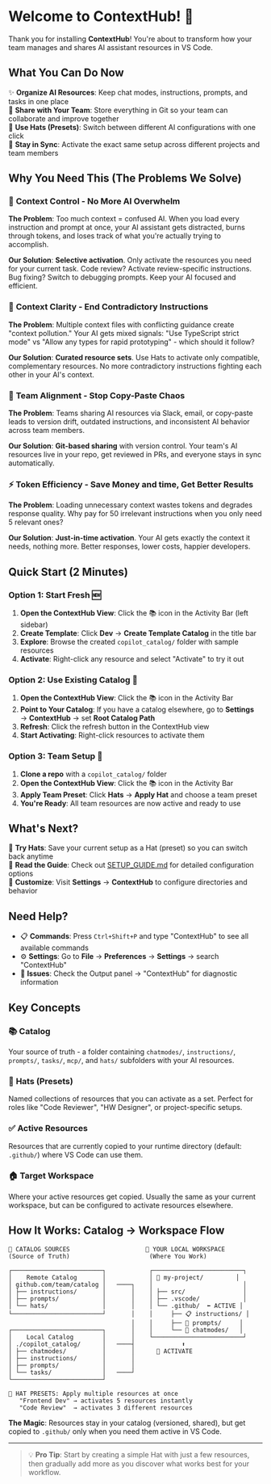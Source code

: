 # Welcome to ContextHub! 🎉

Thank you for installing **ContextHub**! You're about to transform how your team manages and shares AI assistant resources in VS Code.

## What You Can Do Now

✨ **Organize AI Resources**: Keep chat modes, instructions, prompts, and tasks in one place  
🤝 **Share with Your Team**: Store everything in Git so your team can collaborate and improve together  
🎩 **Use Hats (Presets)**: Switch between different AI configurations with one click  
🔄 **Stay in Sync**: Activate the exact same setup across different projects and team members  

## Why You Need This (The Problems We Solve)

### 🎯 **Context Control** - No More AI Overwhelm
**The Problem**: Too much context = confused AI. When you load every instruction and prompt at once, your AI assistant gets distracted, burns through tokens, and loses track of what you're actually trying to accomplish.

**Our Solution**: **Selective activation**. Only activate the resources you need for your current task. Code review? Activate review-specific instructions. Bug fixing? Switch to debugging prompts. Keep your AI focused and efficient.

### 🧹 **Context Clarity** - End Contradictory Instructions  
**The Problem**: Multiple context files with conflicting guidance create "context pollution." Your AI gets mixed signals: "Use TypeScript strict mode" vs "Allow any types for rapid prototyping" - which should it follow?

**Our Solution**: **Curated resource sets**. Use Hats to activate only compatible, complementary resources. No more contradictory instructions fighting each other in your AI's context.

### 🤝 **Team Alignment** - Stop Copy-Paste Chaos
**The Problem**: Teams sharing AI resources via Slack, email, or copy-paste leads to version drift, outdated instructions, and inconsistent AI behavior across team members.

**Our Solution**: **Git-based sharing** with version control. Your team's AI resources live in your repo, get reviewed in PRs, and everyone stays in sync automatically.

### ⚡ **Token Efficiency** - Save Money and time, Get Better Results
**The Problem**: Loading unnecessary context wastes tokens and degrades response quality. Why pay for 50 irrelevant instructions when you only need 5 relevant ones?

**Our Solution**: **Just-in-time activation**. Your AI gets exactly the context it needs, nothing more. Better responses, lower costs, happier developers.

## Quick Start (2 Minutes)

### Option 1: Start Fresh 🆕
1. **Open the ContextHub View**: Click the 📚 icon in the Activity Bar (left sidebar)
2. **Create Template**: Click **Dev** → **Create Template Catalog** in the title bar
3. **Explore**: Browse the created `copilot_catalog/` folder with sample resources
4. **Activate**: Right-click any resource and select "Activate" to try it out

### Option 2: Use Existing Catalog 📁
1. **Open the ContextHub View**: Click the 📚 icon in the Activity Bar
2. **Point to Your Catalog**: If you have a catalog elsewhere, go to **Settings** → **ContextHub** → set **Root Catalog Path**
3. **Refresh**: Click the refresh button in the ContextHub view
4. **Start Activating**: Right-click resources to activate them

### Option 3: Team Setup 👥
1. **Clone a repo** with a `copilot_catalog/` folder
2. **Open the ContextHub View**: Click the 📚 icon in the Activity Bar  
3. **Apply Team Preset**: Click **Hats** → **Apply Hat** and choose a team preset
4. **You're Ready**: All team resources are now active and ready to use

## What's Next?

🎯 **Try Hats**: Save your current setup as a Hat (preset) so you can switch back anytime  
📖 **Read the Guide**: Check out [SETUP_GUIDE.md](./SETUP_GUIDE.md) for detailed configuration options  
🔧 **Customize**: Visit **Settings** → **ContextHub** to configure directories and behavior  

## Need Help?

- 📋 **Commands**: Press `Ctrl+Shift+P` and type "ContextHub" to see all available commands
- ⚙️ **Settings**: Go to **File** → **Preferences** → **Settings** → search "ContextHub"
- 🐛 **Issues**: Check the Output panel → "ContextHub" for diagnostic information

## Key Concepts

### 📚 **Catalog**
Your source of truth - a folder containing `chatmodes/`, `instructions/`, `prompts/`, `tasks/`, `mcp/`, and `hats/` subfolders with your AI resources.

### 🎩 **Hats (Presets)**
Named collections of resources that you can activate as a set. Perfect for roles like "Code Reviewer", "HW Designer", or project-specific setups.

### ✅ **Active Resources** 
Resources that are currently copied to your runtime directory (default: `.github/`) where VS Code can use them.

### 🏠 **Target Workspace**
Where your active resources get copied. Usually the same as your current workspace, but can be configured to activate resources elsewhere.

## How It Works: Catalog → Workspace Flow

```
📁 CATALOG SOURCES                     🎯 YOUR LOCAL WORKSPACE
(Source of Truth)                      (Where You Work)

┌─────────────────────────┐            ┌─────────────────────────┐
│    Remote Catalog       │            │ 📂 my-project/         │
│ github.com/team/catalog │   ────┐    │                         │
│ ├── instructions/       │       │    │ ├── src/                │
│ ├── prompts/            │       │    │ ├── .vscode/            │
│ └── hats/               │       │    │ └── .github/  ⬅ ACTIVE │
└─────────────────────────┘       │    │     ├── 📋 instructions/ │
                                  │    │     ├── 💬 prompts/     │
┌─────────────────────────┐       │    │     └── 🎩 chatmodes/   │
│    Local Catalog        │       │    └─────────────────────────┘
│ ./copilot_catalog/      │   ────┤             ⬆️
│ ├── chatmodes/          │       │      🔄 ACTIVATE 
│ ├── instructions/       │       │    
│ ├── prompts/            │       │
│ └── tasks/              │   ────┘
└─────────────────────────┘

🎩 HAT PRESETS: Apply multiple resources at once
   "Frontend Dev" → activates 5 resources instantly
   "Code Review"  → activates 3 different resources
```

**The Magic**: Resources stay in your catalog (versioned, shared), but get copied to `.github/` only when you need them active in VS Code.

---

> 💡 **Pro Tip**: Start by creating a simple Hat with just a few resources, then gradually add more as you discover what works best for your workflow.

